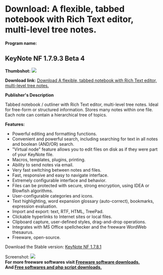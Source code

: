 # Download: A flexible, tabbed notebook with Rich Text editor, multi-level tree notes.

**Program name:**

## KeyNote NF 1.7.9.3 Beta 4

  
**Thumbshot:** ![](http://www.freewarefiles.com/screenshot/keynote_md.gif)   
  
**Download link:** [Download A flexible, tabbed notebook with Rich Text editor, multi-level tree notes.](http://freesoftwares.boysofts.com/KeyNote_program_2438.html)  
  


**Publisher's Description**  
  


Tabbed notebook / outliner with Rich Text editor, multi-level tree notes. Ideal for free-form or structured information. Stores many notes within one file. Each note can contain a hierarchical tree of topics. 

**Features:**

  * Powerful editing and formatting functions. 
  * Convenient and powerful search, including searching for text in all notes and boolean (AND/OR) search. 
  * "Virtual node" feature allows you to edit files on disk as if they were part of your KeyNote file. 
  * Macros, templates, plugins, printing. 
  * Ability to send notes via email. 
  * Very fast switching between notes and files. 
  * Fast, responsive and easy to navigate interface. 
  * Extremely configurable interface and behavior. 
  * Files can be protected with secure, strong encryption, using IDEA or Blowfish algorithms. 
  * User-configurable categories and icons. 
  * Text highlighting, word expansion glossary (auto-correct), bookmarks, expression evaluation. 
  * Import and export: text, RTF, HTML, TreePad. 
  * Clickable hyperlinks to Internet sites or local files. 
  * Clipboard capture, user-defined styles, drag-and-drop operations. 
  * Integrates with MS Office spellchecker and the freeware WordWeb thesaurus. 
  * Freeware, open-source. 

Download the Stable version: [KeyNote NF 1.7.8.1](http://keynote-nf.googlecode.com/files/Release_1.7.8.1%20%28true%20version%29.rar)

  
  
Screenshot: ![](http://www.freewarefiles.com/screenshot/keynote.gif)   
**For more freeware softwares visit [Freeware software downloads.](http://freesoftwares.boysofts.com/)**   
**And [Free softwares and php script downloads.](http://www.boysofts.com/)**
